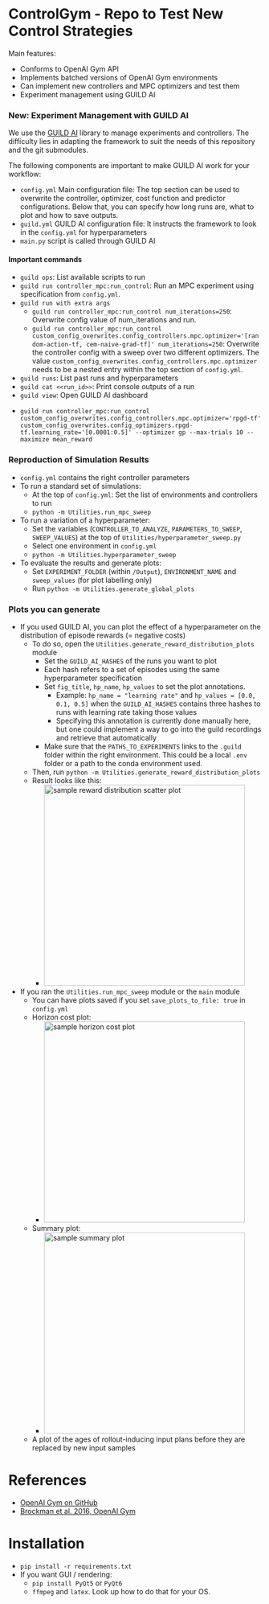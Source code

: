 # ControlGym - Repo to Test New Control Strategies

Main features:
* Conforms to OpenAI Gym API
* Implements batched versions of OpenAI Gym environments
* Can implement new controllers and MPC optimizers and test them
* Experiment management using GUILD AI

### New: Experiment Management with GUILD AI
We use the [GUILD AI](https://guild.ai) library to manage experiments and controllers. The difficulty lies in adapting the framework to suit the needs of this repository and the git submodules.

The following components are important to make GUILD AI work for your workflow:

* `config.yml` Main configuration file: The top section can be used to overwrite the controller, optimizer, cost function and predictor configurations. Below that, you can specify how long runs are, what to plot and how to save outputs.
* `guild.yml` GUILD AI configuration file: It instructs the framework to look in the `config.yml` for hyperparameters
* `main.py` script is called through GUILD AI

#### Important commands
* `guild ops`: List available scripts to run
* `guild run controller_mpc:run_control`: Run an MPC experiment using specification from `config.yml`.
* `guild run with extra args`
    * `guild run controller_mpc:run_control num_iterations=250`: Overwrite config value of num_iterations and run.
    * `guild run controller_mpc:run_control custom_config_overwrites.config_controllers.mpc.optimizer='[random-action-tf, cem-naive-grad-tf]' num_iterations=250`: Overwrite the controller config with a sweep over two different optimizers. The value `custom_config_overwrites.config_controllers.mpc.optimizer` needs to be a nested entry within the top section of `config.yml`.
* `guild runs`: List past runs and hyperparameters
* `guild cat <<run_id>>`: Print console outputs of a run
* `guild view`: Open GUILD AI dashboard
+ `guild run controller_mpc:run_control custom_config_overwrites.config_controllers.mpc.optimizer='rpgd-tf' custom_config_overwrites.config_optimizers.rpgd-tf.learning_rate='[0.0001:0.5]' --optimizer gp --max-trials 10 --maximize mean_reward`

### Reproduction of Simulation Results
* `config.yml` contains the right controller parameters
* To run a standard set of simulations:
    * At the top of `config.yml`: Set the list of environments and controllers to run
    * `python -m Utilities.run_mpc_sweep`
* To run a variation of a hyperparameter:
    * Set the variables (`CONTROLLER_TO_ANALYZE`, `PARAMETERS_TO_SWEEP`, `SWEEP_VALUES`) at the top of `Utilities/hyperparameter_sweep.py`
    * Select one environment in `config.yml`
    * `python -m Utilities.hyperparameter_sweep`
* To evaluate the results and generate plots:
    * Set `EXPERIMENT_FOLDER` (within `/Output`), `ENVIRONMENT_NAME` and `sweep_values` (for plot labelling only)
    * Run `python -m Utilities.generate_global_plots`

### Plots you can generate
* If you used GUILD AI, you can plot the effect of a hyperparameter on the distribution of episode rewards (= negative costs)
    * To do so, open the `Utilities.generate_reward_distribution_plots` module
        * Set the `GUILD_AI_HASHES` of the runs you want to plot
        * Each hash refers to a set of episodes using the same hyperparameter specification
        * Set `fig_title`, `hp_name`, `hp_values` to set the plot annotations.
            * Example: `hp_name = "learning rate"` and `hp_values = [0.0, 0.1, 0.5]` when the `GUILD_AI_HASHES` contains three hashes to runs with learning rate taking those values
            * Specifying this annotation is currently done manually here, but one could implement a way to go into the guild recordings and retrieve that automatically
        * Make sure that the `PATHS_TO_EXPERIMENTS` links to the `.guild` folder within the right environment. This could be a local `.env` folder or a path to the conda environment used.
    * Then, run `python -m Utilities.generate_reward_distribution_plots`
    * Result looks like this:
        * <img src="Visualizations/sample_figures/sample_reward_distribution_plot.png" alt="sample reward distribution scatter plot" width="400"/>
* If you ran the `Utilities.run_mpc_sweep` module or the `main` module
    * You can have plots saved if you set `save_plots_to_file: true` in `config.yml`
    * Horizon cost plot:
        * <img src="Visualizations/sample_figures/sample_horizon_cost_plot.png" alt="sample horizon cost plot" width="400"/>
    * Summary plot:
        * <img src="Visualizations/sample_figures/sample_summary_plot.png" alt="sample summary plot" width="400"/>
    * A plot of the ages of rollout-inducing input plans before they are replaced by new input samples
        


# References
* [OpenAI Gym on GitHub](https://github.com/openai/gym)
* [Brockman et al. 2016, OpenAI Gym](https://arxiv.org/abs/1606.01540)


# Installation
* `pip install -r requirements.txt`
* If you want GUI / rendering:
  * `pip install PyQt5` or `PyQt6`
  * `ffmpeg` and `latex`. Look up how to do that for your OS.